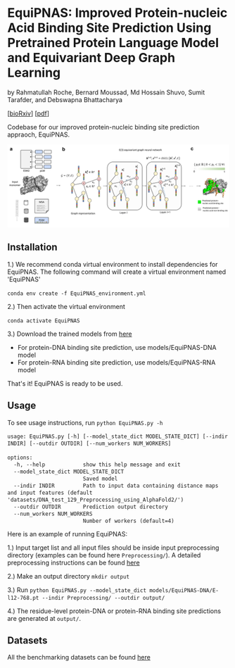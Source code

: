 # EquiPNAS: Improved Protein-nucleic Acid Binding Site Prediction Using Pretrained Protein Language Model and Equivariant Deep Graph Learning

by Rahmatullah Roche, Bernard Moussad, Md Hossain Shuvo, Sumit Tarafder, and Debswapna Bhattacharya

[[bioRxiv](https://www.biorxiv.org/content/...)] [[pdf](https://www.biorxiv.org/content/....full.pdf)]

Codebase for our improved protein-nucleic binding site prediction appraoch, EquiPNAS.

![Workflow](./EquiPNAS.png)

## Installation

1.) We recommend conda virtual environment to install dependencies for EquiPNAS. The following command will create a virtual environment named 'EquiPNAS'

`conda env create -f EquiPNAS_environment.yml`

2.) Then activate the virtual environment

`conda activate EquiPNAS`

3.) Download the trained models from [here](https://zenodo.org/record/7888985#.ZFHIVHbMK3A)

- For protein-DNA binding site prediction, use models/EquiPNAS-DNA model 
- For protein-RNA binding site prediction, use models/EquiPNAS-RNA model 


That's it! EquiPNAS is ready to be used.

## Usage

To see usage instructions, run `python EquiPNAS.py -h`

```
usage: EquiPNAS.py [-h] [--model_state_dict MODEL_STATE_DICT] [--indir INDIR] [--outdir OUTDIR] [--num_workers NUM_WORKERS]

options:
  -h, --help            show this help message and exit
  --model_state_dict MODEL_STATE_DICT
                        Saved model
  --indir INDIR         Path to input data containing distance maps and input features (default 'datasets/DNA_test_129_Preprocessing_using_AlphaFold2/')
  --outdir OUTDIR       Prediction output directory
  --num_workers NUM_WORKERS
                        Number of workers (default=4)

```
Here is an example of running EquiPNAS:

1.) Input target list and all input files should be inside input preprocessing directory (examples can be found here `Preprocessing/`). A detailed preprocessing instructions can be found [here](Preprocessing/)

2.) Make an output directory `mkdir output`

3.) Run `python EquiPNAS.py --model_state_dict models/EquiPNAS-DNA/E-l12-768.pt --indir Preprocessing/ --outdir output/`

4.) The residue-level protein-DNA or protein-RNA binding site predictions are generated at `output/`. 


## Datasets

All the benchmarking datasets can be found [here]()
 
